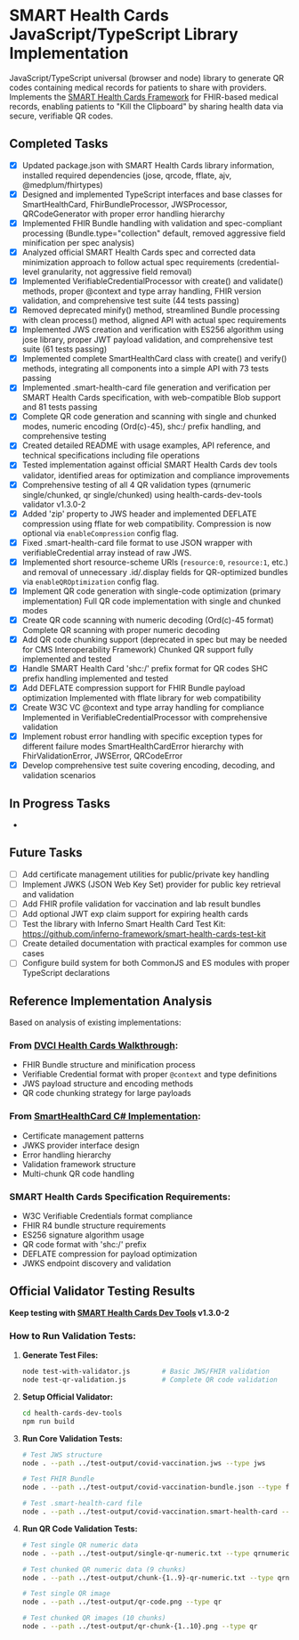 # SMART Health Cards JavaScript/TypeScript Library Implementation

JavaScript/TypeScript universal (browser and node) library to generate QR codes containing medical records for patients to share with providers. Implements the [SMART Health Cards Framework](https://smarthealth.cards/) for FHIR-based medical records, enabling patients to "Kill the Clipboard" by sharing health data via secure, verifiable QR codes.

## Completed Tasks

- [x] Updated package.json with SMART Health Cards library information, installed required dependencies (jose, qrcode, fflate, ajv, @medplum/fhirtypes)
- [x] Designed and implemented TypeScript interfaces and base classes for SmartHealthCard, FhirBundleProcessor, JWSProcessor, QRCodeGenerator with proper error handling hierarchy
- [x] Implemented FHIR Bundle handling with validation and spec-compliant processing (Bundle.type="collection" default, removed aggressive field minification per spec analysis)
- [x] Analyzed official SMART Health Cards spec and corrected data minimization approach to follow actual spec requirements (credential-level granularity, not aggressive field removal)
- [x] Implemented VerifiableCredentialProcessor with create() and validate() methods, proper @context and type array handling, FHIR version validation, and comprehensive test suite (44 tests passing)
- [x] Removed deprecated minify() method, streamlined Bundle processing with clean process() method, aligned API with actual spec requirements
- [x] Implemented JWS creation and verification with ES256 algorithm using jose library, proper JWT payload validation, and comprehensive test suite (61 tests passing)
- [x] Implemented complete SmartHealthCard class with create() and verify() methods, integrating all components into a simple API with 73 tests passing
- [x] Implemented .smart-health-card file generation and verification per SMART Health Cards specification, with web-compatible Blob support and 81 tests passing
- [x] Complete QR code generation and scanning with single and chunked modes, numeric encoding (Ord(c)-45), shc:/ prefix handling, and comprehensive testing
- [x] Created detailed README with usage examples, API reference, and technical specifications including file operations
- [x] Tested implementation against official SMART Health Cards dev tools validator, identified areas for optimization and compliance improvements
- [x] Comprehensive testing of all 4 QR validation types (qrnumeric single/chunked, qr single/chunked) using health-cards-dev-tools validator v1.3.0-2
- [x] Added 'zip' property to JWS header and implemented DEFLATE compression using fflate for web compatibility. Compression is now optional via `enableCompression` config flag.
- [x] Fixed .smart-health-card file format to use JSON wrapper with verifiableCredential array instead of raw JWS.
- [x] Implemented short resource-scheme URIs (`resource:0`, `resource:1`, etc.) and removal of unnecessary .id/.display fields for QR-optimized bundles via `enableQROptimization` config flag.
- [x] Implement QR code generation with single-code optimization (primary implementation) Full QR code implementation with single and chunked modes
- [x] Create QR code scanning with numeric decoding (Ord(c)-45 format) Complete QR scanning with proper numeric decoding
- [x] Add QR code chunking support (deprecated in spec but may be needed for CMS Interoperability Framework) Chunked QR support fully implemented and tested
- [x] Handle SMART Health Card 'shc:/' prefix format for QR codes SHC prefix handling implemented and tested
- [x] Add DEFLATE compression support for FHIR Bundle payload optimization Implemented with fflate library for web compatibility
- [x] Create W3C VC @context and type array handling for compliance Implemented in VerifiableCredentialProcessor with comprehensive validation
- [x] Implement robust error handling with specific exception types for different failure modes SmartHealthCardError hierarchy with FhirValidationError, JWSError, QRCodeError
- [x] Develop comprehensive test suite covering encoding, decoding, and validation scenarios

## In Progress Tasks

- 

## Future Tasks

- [ ] Add certificate management utilities for public/private key handling
- [ ] Implement JWKS (JSON Web Key Set) provider for public key retrieval and validation
- [ ] Add FHIR profile validation for vaccination and lab result bundles
- [ ] Add optional JWT exp claim support for expiring health cards
- [ ] Test the library with Inferno Smart Health Card Test Kit: https://github.com/inferno-framework/smart-health-cards-test-kit
- [ ] Create detailed documentation with practical examples for common use cases
- [ ] Configure build system for both CommonJS and ES modules with proper TypeScript declarations

## Reference Implementation Analysis

Based on analysis of existing implementations:

### From [DVCI Health Cards Walkthrough](https://github.com/dvci/health-cards-walkthrough):
- FHIR Bundle structure and minification process
- Verifiable Credential format with proper `@context` and type definitions
- JWS payload structure and encoding methods
- QR code chunking strategy for large payloads

### From [SmartHealthCard C# Implementation](https://github.com/angusmillar/SmartHealthCard):
- Certificate management patterns
- JWKS provider interface design  
- Error handling hierarchy
- Validation framework structure
- Multi-chunk QR code handling

### SMART Health Cards Specification Requirements:
- W3C Verifiable Credentials format compliance
- FHIR R4 bundle structure requirements
- ES256 signature algorithm usage
- QR code format with 'shc:/' prefix
- DEFLATE compression for payload optimization
- JWKS endpoint discovery and validation

## Official Validator Testing Results

**Keep testing with [SMART Health Cards Dev Tools](https://github.com/smart-on-fhir/health-cards-dev-tools) v1.3.0-2**

### How to Run Validation Tests:

1. **Generate Test Files:**
   ```bash
   node test-with-validator.js        # Basic JWS/FHIR validation
   node test-qr-validation.js         # Complete QR code validation
   ```

2. **Setup Official Validator:**
   ```bash
   cd health-cards-dev-tools
   npm run build
   ```

3. **Run Core Validation Tests:**
   ```bash
   # Test JWS structure
   node . --path ../test-output/covid-vaccination.jws --type jws

   # Test FHIR Bundle
   node . --path ../test-output/covid-vaccination-bundle.json --type fhirbundle

   # Test .smart-health-card file
   node . --path ../test-output/covid-vaccination.smart-health-card --type healthcard
   ```

4. **Run QR Code Validation Tests:**
   ```bash
   # Test single QR numeric data
   node . --path ../test-output/single-qr-numeric.txt --type qrnumeric

   # Test chunked QR numeric data (9 chunks)
   node . --path ../test-output/chunk-{1..9}-qr-numeric.txt --type qrnumeric

   # Test single QR image
   node . --path ../test-output/qr-code.png --type qr

   # Test chunked QR images (10 chunks)
   node . --path ../test-output/qr-chunk-{1..10}.png --type qr
   ```
